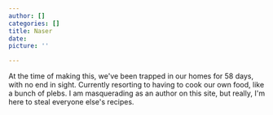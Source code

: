 ```yaml
---
author: []
categories: []
title: Naser
date: 
picture: ''

---
```

At the time of making this, we've been trapped in our homes for 58 days, with no end in sight. Currently resorting to having to cook our own food, like a bunch of plebs. I am masquerading as an author on this site, but really, I'm here to steal everyone else's recipes. 